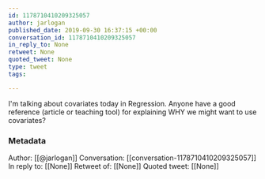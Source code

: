 ```yaml
---
id: 1178710410209325057
author: jarlogan
published_date: 2019-09-30 16:37:15 +00:00
conversation_id: 1178710410209325057
in_reply_to: None
retweet: None
quoted_tweet: None
type: tweet
tags:

---
```


I'm talking about covariates today in Regression. Anyone have a good reference (article or teaching tool) for explaining WHY we might want to use covariates?

### Metadata

Author: [[@jarlogan]]
Conversation: [[conversation-1178710410209325057]]
In reply to: [[None]]
Retweet of: [[None]]
Quoted tweet: [[None]]
